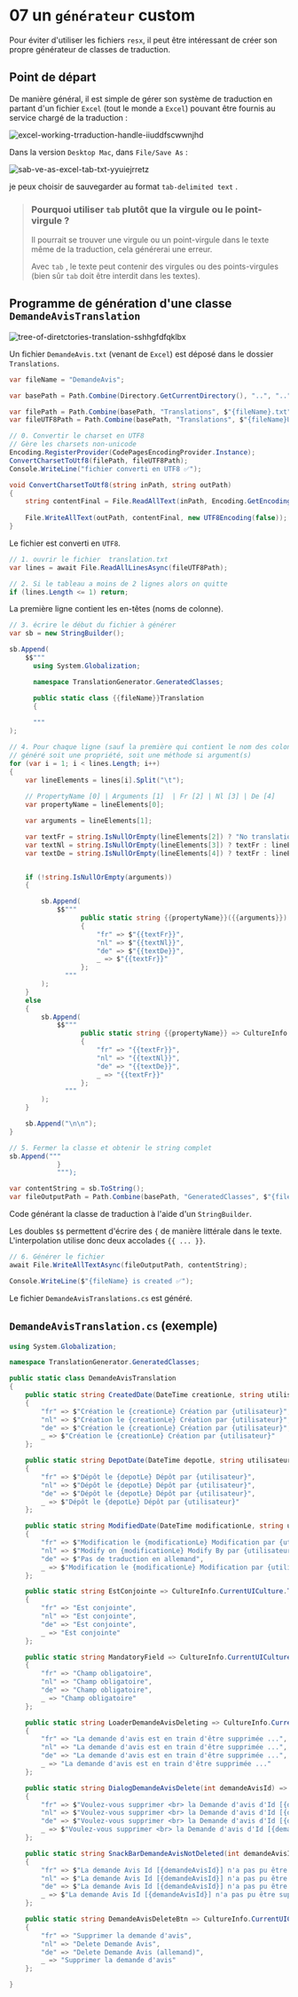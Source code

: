 # 07 un `générateur` custom

Pour éviter d'utiliser les fichiers `resx`, il peut être intéressant de créer son propre générateur de classes de traduction.

## Point de départ

De manière général, il est simple de gérer son système de traduction en partant d'un fichier `Excel` (tout le monde a `Excel`) pouvant être fournis au service chargé de la traduction :

<img src="assets/excel-working-trraduction-handle-iiuddfscwwnjhd.png" alt="excel-working-trraduction-handle-iiuddfscwwnjhd" />

Dans la version `Desktop Mac`,  dans `File/Save As`  :

<img src="assets/sab-ve-as-excel-tab-txt-yyuiejrretz.png" alt="sab-ve-as-excel-tab-txt-yyuiejrretz" />

je peux choisir de sauvegarder au format `tab-delimited text` .

> ### Pourquoi utiliser `tab` plutôt que la virgule ou le point-virgule ?
>
> Il pourrait se trouver une virgule ou un point-virgule dans le texte même de la traduction, cela générerai une erreur.
>
> Avec `tab` , le texte peut contenir des virgules ou des points-virgules (bien sûr `tab` doit être interdit dans les textes).



## Programme de génération d'une classe `DemandeAvisTranslation`

<img src="assets/tree-of-diretctories-translation-sshhgfdfqklbx.png" alt="tree-of-diretctories-translation-sshhgfdfqklbx" />

Un fichier `DemandeAvis.txt` (venant de `Excel`) est déposé dans le dossier `Translations`.

```cs
var fileName = "DemandeAvis";

var basePath = Path.Combine(Directory.GetCurrentDirectory(), "..", "..", "..");

var filePath = Path.Combine(basePath, "Translations", $"{fileName}.txt");
var fileUTF8Path = Path.Combine(basePath, "Translations", $"{fileName}UTF8.txt");

// 0. Convertir le charset en UTF8
// Gère les charsets non-unicode
Encoding.RegisterProvider(CodePagesEncodingProvider.Instance);
ConvertCharsetToUtf8(filePath, fileUTF8Path);
Console.WriteLine("fichier converti en UTF8 ✅");
```

```cs
void ConvertCharsetToUtf8(string inPath, string outPath)
{
    string contentFinal = File.ReadAllText(inPath, Encoding.GetEncoding("macintosh"));
    
    File.WriteAllText(outPath, contentFinal, new UTF8Encoding(false));
}
```

Le fichier est converti en `UTF8`.

```cs
// 1. ouvrir le fichier  translation.txt
var lines = await File.ReadAllLinesAsync(fileUTF8Path);

// 2. Si le tableau a moins de 2 lignes alors on quitte
if (lines.Length <= 1) return;
```

La première ligne contient les en-têtes (noms de colonne).

```cs
// 3. écrire le début du fichier à générer
var sb = new StringBuilder();

sb.Append(
    $$"""
      using System.Globalization;

      namespace TranslationGenerator.GeneratedClasses;

      public static class {{fileName}}Translation
      {
      
      """
);

// 4. Pour chaque ligne (sauf la première qui contient le nom des colonnes)
// généré soit une propriété, soit une méthode si argument(s)
for (var i = 1; i < lines.Length; i++)
{
    var lineElements = lines[i].Split("\t");
    
    // PropertyName [0] | Arguments [1]  | Fr [2] | Nl [3] | De [4]
    var propertyName = lineElements[0];

    var arguments = lineElements[1];

    var textFr = string.IsNullOrEmpty(lineElements[2]) ? "No translation for the moment ..." : lineElements[2];
    var textNl = string.IsNullOrEmpty(lineElements[3]) ? textFr : lineElements[3];
    var textDe = string.IsNullOrEmpty(lineElements[4]) ? textFr : lineElements[4];


    if (!string.IsNullOrEmpty(arguments))
    {

        sb.Append(
            $$"""
                  public static string {{propertyName}}({{arguments}}) => CultureInfo.CurrentUICulture.TwoLetterISOLanguageName switch
                  {
                      "fr" => $"{{textFr}}",
                      "nl" => $"{{textNl}}",
                      "de" => $"{{textDe}}",
                      _ => $"{{textFr}}"
                  };
              """
        );
    }
    else
    {
        sb.Append(
            $$"""
                  public static string {{propertyName}} => CultureInfo.CurrentUICulture.TwoLetterISOLanguageName switch
                  {
                      "fr" => "{{textFr}}",
                      "nl" => "{{textNl}}",
                      "de" => "{{textDe}}",
                      _ => "{{textFr}}"
                  };
              """
        );
    }

    sb.Append("\n\n");
}

// 5. Fermer la classe et obtenir le string complet
sb.Append("""
            }
            """);

var contentString = sb.ToString();
var fileOutputPath = Path.Combine(basePath, "GeneratedClasses", $"{fileName}Translation.cs");
```

Code générant la classe de traduction à l'aide d'un `StringBuilder`.

Les doubles `$$` permettent d'écrire des `{` de manière littérale dans le texte. L'interpolation utilise donc deux accolades  `{{ ... }}`.

```cs
// 6. Générer le fichier
await File.WriteAllTextAsync(fileOutputPath, contentString);

Console.WriteLine($"{fileName} is created ✅");
```

Le fichier `DemandeAvisTranslations.cs` est généré.



## `DemandeAvisTranslation.cs` (exemple)

```cs
using System.Globalization;

namespace TranslationGenerator.GeneratedClasses;

public static class DemandeAvisTranslation
{
    public static string CreatedDate(DateTime creationLe, string utilisateur) => CultureInfo.CurrentUICulture.TwoLetterISOLanguageName switch
    {
        "fr" => $"Création le {creationLe} Création par {utilisateur}",
        "nl" => $"Création le {creationLe} Création par {utilisateur}",
        "de" => $"Création le {creationLe} Création par {utilisateur}",
        _ => $"Création le {creationLe} Création par {utilisateur}"
    };

    public static string DepotDate(DateTime depotLe, string utilisateur) => CultureInfo.CurrentUICulture.TwoLetterISOLanguageName switch
    {
        "fr" => $"Dépôt le {depotLe} Dépôt par {utilisateur}",
        "nl" => $"Dépôt le {depotLe} Dépôt par {utilisateur}",
        "de" => $"Dépôt le {depotLe} Dépôt par {utilisateur}",
        _ => $"Dépôt le {depotLe} Dépôt par {utilisateur}"
    };

    public static string ModifiedDate(DateTime modificationLe, string utilisateur) => CultureInfo.CurrentUICulture.TwoLetterISOLanguageName switch
    {
        "fr" => $"Modification le {modificationLe} Modification par {utilisateur}",
        "nl" => $"Modify on {modificationLe} Modify By par {utilisateur}",
        "de" => $"Pas de traduction en allemand",
        _ => $"Modification le {modificationLe} Modification par {utilisateur}"
    };

    public static string EstConjointe => CultureInfo.CurrentUICulture.TwoLetterISOLanguageName switch
    {
        "fr" => "Est conjointe",
        "nl" => "Est conjointe",
        "de" => "Est conjointe",
        _ => "Est conjointe"
    };

    public static string MandatoryField => CultureInfo.CurrentUICulture.TwoLetterISOLanguageName switch
    {
        "fr" => "Champ obligatoire",
        "nl" => "Champ obligatoire",
        "de" => "Champ obligatoire",
        _ => "Champ obligatoire"
    };

    public static string LoaderDemandeAvisDeleting => CultureInfo.CurrentUICulture.TwoLetterISOLanguageName switch
    {
        "fr" => "La demande d'avis est en train d'être supprimée ...",
        "nl" => "La demande d'avis est en train d'être supprimée ...",
        "de" => "La demande d'avis est en train d'être supprimée ...",
        _ => "La demande d'avis est en train d'être supprimée ..."
    };

    public static string DialogDemandeAvisDelete(int demandeAvisId) => CultureInfo.CurrentUICulture.TwoLetterISOLanguageName switch
    {
        "fr" => $"Voulez-vous supprimer <br> la Demande d'avis d'Id [{demandeAvisId}] ?",
        "nl" => $"Voulez-vous supprimer <br> la Demande d'avis d'Id [{demandeAvisId}] ?",
        "de" => $"Voulez-vous supprimer <br> la Demande d'avis d'Id [{demandeAvisId}] ?",
        _ => $"Voulez-vous supprimer <br> la Demande d'avis d'Id [{demandeAvisId}] ?"
    };

    public static string SnackBarDemandeAvisNotDeleted(int demandeAvisId) => CultureInfo.CurrentUICulture.TwoLetterISOLanguageName switch
    {
        "fr" => $"La demande Avis Id [{demandeAvisId}] n'a pas pu être supprimée !!!",
        "nl" => $"La demande Avis Id [{demandeAvisId}] n'a pas pu être supprimée !!!",
        "de" => $"La demande Avis Id [{demandeAvisId}] n'a pas pu être supprimée !!!",
        _ => $"La demande Avis Id [{demandeAvisId}] n'a pas pu être supprimée !!!"
    };

    public static string DemandeAvisDeleteBtn => CultureInfo.CurrentUICulture.TwoLetterISOLanguageName switch
    {
        "fr" => "Supprimer la demande d'avis",
        "nl" => "Delete Demande Avis",
        "de" => "Delete Demande Avis (allemand)",
        _ => "Supprimer la demande d'avis"
    };

}
```



